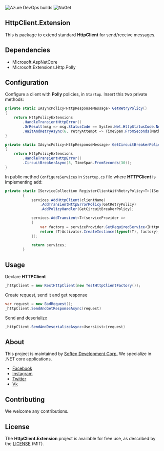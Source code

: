 ![Azure DevOps builds](https://dev.azure.com/eugenypetlakh/HttpClient.Extension/_apis/build/status/Softeq.HttpClient.Extension?branchName=master)
![NuGet](https://img.shields.io/nuget/v/Softeq.HttpClient.Extension.svg)

## HttpClient.Extension
This is package to extend standard **HttpClient** for send/receive messages.

## Dependencies
- Microsoft.AspNetCore
- Microsoft.Extensions.Http.Polly

## Configuration

Configure a client with **Polly** policies, in `Startup`. Insert this two private methods:

```csharp
private static IAsyncPolicy<HttpResponseMessage> GetRetryPolicy()
{
    return HttpPolicyExtensions
        .HandleTransientHttpError()
        .OrResult(msg => msg.StatusCode == System.Net.HttpStatusCode.NotFound)
        .WaitAndRetryAsync(6, retryAttempt => TimeSpan.FromSeconds(Math.Pow(2, retryAttempt)));
}

private static IAsyncPolicy<HttpResponseMessage> GetCircuitBreakerPolicy()
{
    return HttpPolicyExtensions
        .HandleTransientHttpError()
        .CircuitBreakerAsync(5, TimeSpan.FromSeconds(30));
}
```

In public method `ConfigureServices` in `Startup.cs` file where **HTTPClient** is implementing add:
```csharp
private static IServiceCollection RegisterClientWithRetryPolicy<T>(IServiceCollection services, string clientName) where T : RestHttpClientBase
	    {
		    services.AddHttpClient(clientName)
			    .AddTransientHttpErrorPolicy(GetRetryPolicy)
			    .AddPolicyHandler(GetCircuitBreakerPolicy);

		    services.AddTransient<T>(serviceProvider =>
		    {
			    var factory = serviceProvider.GetRequiredService<IHttpClientFactory>();
			    return (T)Activator.CreateInstance(typeof(T), factory);
		    });

		    return services;
	    }
```
## Usage
Declare **HTTPClient**

```csharp
_httpClient = new RestHttpClient(new TestHttpClientFactory());
```

Create request, send it and get response
```csharp
var request = new BadRequest();
_httpClient.SendAndGetResponseAsync(request)
```
Send and deserialize
```csharp
_httpClient.SendAndDeserializeAsync<UsersList>(request)
```

## About

This project is maintained by [Softeq Development Corp.](https://www.softeq.com/)
We specialize in .NET core applications.

 - [Facebook](https://web.facebook.com/Softeq.by/)
 - [Instagram](https://www.instagram.com/softeq/)
 - [Twitter](https://twitter.com/Softeq)
 - [Vk](https://vk.com/club21079655)

## Contributing

We welcome any contributions.

## License

The **HttpClient.Extension** project is available for free use, as described by the [LICENSE](/LICENSE) (MIT).